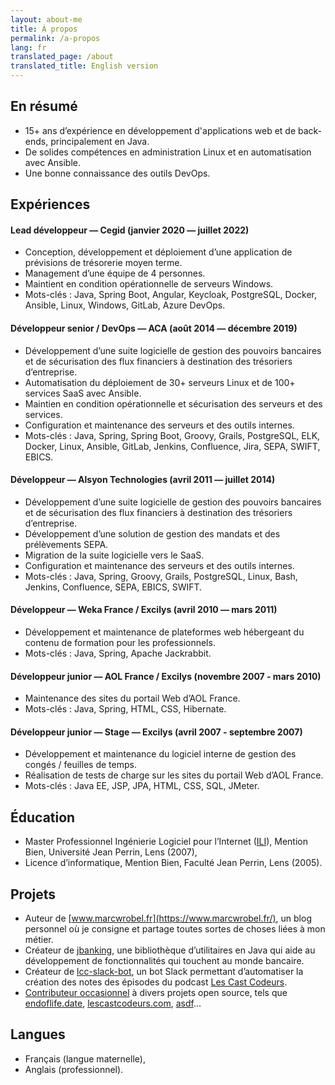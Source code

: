```yaml
---
layout: about-me
title: À propos
permalink: /a-propos
lang: fr
translated_page: /about
translated_title: English version
---
```


## En résumé

- 15+ ans d’expérience en développement d'applications web et de back-ends, principalement en Java.
- De solides compétences en administration Linux et en automatisation avec Ansible.
- Une bonne connaissance des outils DevOps.

## Expériences

#### Lead développeur — Cegid (janvier 2020 — juillet 2022)

- Conception, développement et déploiement d’une application de prévisions de trésorerie moyen
  terme.
- Management d’une équipe de 4 personnes.
- Maintient en condition opérationnelle de serveurs Windows.
- Mots-clés : Java, Spring Boot, Angular, Keycloak, PostgreSQL, Docker, Ansible, Linux, Windows,
  GitLab, Azure DevOps.

#### Développeur senior / DevOps — ACA (août 2014 — décembre 2019)

- Développement d’une suite logicielle de gestion des pouvoirs bancaires et de sécurisation des flux
  financiers à destination des trésoriers d’entreprise.
- Automatisation du déploiement de 30+ serveurs Linux et de 100+ services SaaS avec Ansible.
- Maintien en condition opérationnelle et sécurisation des serveurs et des services.
- Configuration et maintenance des serveurs et des outils internes.
- Mots-clés : Java, Spring, Spring Boot, Groovy, Grails, PostgreSQL, ELK, Docker, Linux, Ansible,
  GitLab, Jenkins, Confluence, Jira, SEPA, SWIFT, EBICS.

#### Développeur — Alsyon Technologies (avril 2011 — juillet 2014)

- Développement d’une suite logicielle de gestion des pouvoirs bancaires et de sécurisation des flux
  financiers à destination des trésoriers d’entreprise.
- Développement d’une solution de gestion des mandats et des prélèvements SEPA.
- Migration de la suite logicielle vers le SaaS.
- Configuration et maintenance des serveurs et des outils internes.
- Mots-clés : Java, Spring, Groovy, Grails, PostgreSQL, Linux, Bash, Jenkins, Confluence, SEPA,
  EBICS, SWIFT.

#### Développeur — Weka France / Excilys (avril 2010 — mars 2011)

- Développement et maintenance de plateformes web hébergeant du contenu de formation pour les
  professionnels.
- Mots-clés : Java, Spring, Apache Jackrabbit.

#### Développeur junior — AOL France / Excilys (novembre 2007 - mars 2010)

- Maintenance des sites du portail Web d’AOL France.
- Mots-clés : Java, Spring, HTML, CSS, Hibernate.

#### Développeur junior — Stage — Excilys (avril 2007 - septembre 2007)

- Développement et maintenance du logiciel interne de gestion des congés / feuilles de temps.
- Réalisation de tests de charge sur les sites du portail Web d’AOL France.
- Mots-clés : Java EE, JSP, JPA, HTML, CSS, SQL, JMeter.

## Éducation

- Master Professionnel Ingénierie Logiciel pour l’Internet
  ([ILI](https://www.cril.univ-artois.fr/master/ili/m2proili-home.html)), Mention Bien, Université
  Jean Perrin, Lens (2007),
- Licence d’informatique, Mention Bien, Faculté Jean Perrin, Lens (2005).

## Projets

- Auteur de [www.marcwrobel.fr](https://www.marcwrobel.fr/), un blog personnel où je consigne et
  partage toutes sortes de choses liées à mon métier.
- Créateur de [jbanking](https://github.com/marcwrobel/jbanking), une bibliothèque d’utilitaires
  en Java qui aide au développement de fonctionnalités qui touchent au monde bancaire.
- Créateur de [lcc-slack-bot](https://github.com/lescastcodeurs/lcc-slack-bot), un
  bot Slack permettant d’automatiser la création des notes des épisodes du podcast
  [Les Cast Codeurs](https://lescastcodeurs.com/).
- [Contributeur occasionnel](https://github.com/marcwrobel) à divers projets open source, tels
  que [endoflife.date](https://github.com/endoflife-date/endoflife.date),
  [lescastcodeurs.com](https://github.com/lescastcodeurs/lescastcodeurs.com),
  [asdf](https://github.com/asdf-community)…

## Langues

- Français (langue maternelle),
- Anglais (professionnel).

